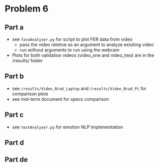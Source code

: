 # Problem 6

## Part a

- see `faceAnalyser.py` for script to plot FER data from video
    - pass the video reletive as an argument to analyze exisiting video
    - run without arguments to run using the webcam 
- Plots for both validation videos (video_one and video_two) are in the /results/ folder 

## Part b

- see `/results/Video_Brad_Laptop` and `/results/Video_Brad_Pi` for comparison plots
- see mid-term document for specs comparison

## Part c

- see `textAnalyser.py` for emotion NLP implementation

## Part d


## Part de